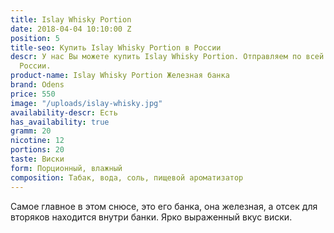 ```yaml
---
title: Islay Whisky Portion
date: 2018-04-04 10:10:00 Z
position: 5
title-seo: Купить Islay Whisky Portion в России
descr: У нас Вы можете купить Islay Whisky Portion. Отправляем по всей территории
  России.
product-name: Islay Whisky Portion Железная банка
brand: Odens
price: 550
image: "/uploads/islay-whisky.jpg"
availability-descr: Есть
has_availability: true
gramm: 20
nicotine: 12
portions: 20
taste: Виски
form: Порционный, влажный
composition: Табак, вода, соль, пищевой ароматизатор
---
```


Самое главное в этом снюсе, это его банка, она железная, а отсек для вторяков находится внутри банки. Ярко выраженный вкус виски.
